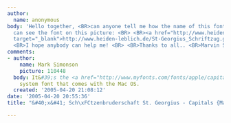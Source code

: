 ```yaml
---
author:
  name: anonymous
body: 'Hello together, <BR>can anyone tell me how the name of this font is? <BR>You
  can see the font on this picture: <BR> <BR><a href="http://www.heiden-leblich.de/St-Georgius_Schriftzug.gif"
  target="_blank">http://www.heiden-leblich.de/St-Georgius_Schriftzug.gif</a> <BR>
  <BR>I hope anybody can help me! <BR> <BR>Thanks to all.. <BR>Marvin S.'
comments:
- author:
    name: Mark Simonson
    picture: 110448
  body: It&#39;s the <a href="http://www.myfonts.com/fonts/apple/capitals/" target="_blank">Capitals</a>
    system font that comes with the Mac OS.
  created: '2005-04-20 21:08:12'
date: '2005-04-20 20:55:36'
title: "&#40;x&#41; Sch\xFCtzenbruderschaft St. Georgius - Capitals {Mark S}"

---
```

